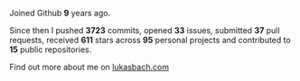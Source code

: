 Joined Github **9** years ago.

Since then I pushed **3723** commits, opened **33** issues, submitted **37** pull requests, received **611** stars across **95** personal projects and contributed to **15** public repositories.

Find out more about me on [lukasbach.com](https://lukasbach.com)
